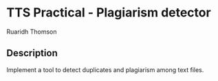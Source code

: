 # TTS Practical - Plagiarism detector
Ruaridh Thomson

## Description
Implement a tool to detect duplicates and plagiarism among text files.